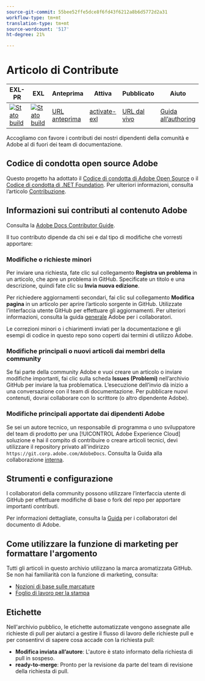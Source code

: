 ```yaml
---
source-git-commit: 55bee52ffe5dce8f6fd43f6212a8b6d5772d2a31
workflow-type: tm+mt
translation-type: tm+mt
source-wordcount: '517'
ht-degree: 21%

---
```

# Articolo di Contribute

| EXL-PR | EXL | Anteprima | Attiva | Pubblicato | Aiuto |
|--- |--- |--- |--- |--- |--- |
| [![Stato build](https://docs.ci.corp.adobe.com/view/exl-pr/job/aem-forms-automated-conversion-service.en_pr-exl/badge/icon)](https://docs.ci.corp.adobe.com/view/exl-pr/job/aem-forms-automated-conversion-service.en_pr-exl/lastBuild/) | [![Stato build](https://docs.ci.corp.adobe.com/view/exl-pr/job/aem-forms-automated-conversion-service.en_exl/lastBuild/badge/icon)](https://docs.ci.corp.adobe.com/view/exl-pr/job/aem-forms-automated-conversion-service.en_exl/lastBuild/lastBuild) | [URL anteprima](https://experienceleague.corp.adobe.com/docs/aem-forms-automated-conversion-service/using/introduction.html?lang=en) | [activate-exl](https://docs.ci.corp.adobe.com/job/activate-exl/build/) | [URL dal vivo](https://experienceleague.adobe.com/docs/aem-forms-automated-conversion-service/using/home.html?lang=en) | [Guida all’authoring](https://experienceleague.adobe.com/docs/authoring-guide-exl/using/introduction.html?lang=en) |

Accogliamo con favore i contributi dei nostri dipendenti della comunità e  Adobe al di fuori dei team di documentazione.

## Codice di condotta open source  Adobe

Questo progetto ha adottato il [Codice di condotta di Adobe Open Source](code-of-conduct.md) o il [Codice di condotta di .NET Foundation](https://dotnetfoundation.org/code-of-conduct). Per ulteriori informazioni, consulta l’articolo [Contribuzione](contributing.md).

## Informazioni sui contributi al contenuto  Adobe

Consulta la [Adobe Docs Contributor Guide](https://docs.adobe.com/help/en/contributor/contributor-guide/introduction.html).

Il tuo contributo dipende da chi sei e dal tipo di modifiche che vorresti apportare:

### Modifiche o richieste minori

Per inviare una richiesta, fate clic sul collegamento **Registra un problema** in un articolo, che apre un problema in GitHub. Specificate un titolo e una descrizione, quindi fate clic su **Invia nuova edizione**.

Per richiedere aggiornamenti secondari, fai clic sul collegamento **Modifica pagina** in un articolo per aprire l’articolo sorgente in GitHub. Utilizzate l’interfaccia utente GitHub per effettuare gli aggiornamenti. Per ulteriori informazioni, consulta la guida [generale](https://docs.adobe.com/help/en/contributor/contributor-guide/introduction.html) Adobe per i collaboratori.

Le correzioni minori o i chiarimenti inviati per la documentazione e gli esempi di codice in questo repo sono coperti dai termini di utilizzo  Adobe.

### Modifiche principali o nuovi articoli dai membri della community

Se fai parte della community Adobe e vuoi creare un articolo o inviare modifiche importanti, fai clic sulla scheda **Issues (Problemi)** nell’archivio GitHub per inviare la tua problematica. L’esecuzione dell’invio dà inizio a una conversazione con il team di documentazione. Per pubblicare nuovi contenuti, dovrai collaborare con lo scrittore (o altro dipendente Adobe).

<!--
If you submit a pull request with significant changes to documentation and code examples, you'll see a message in the pull request asking you to submit an online contribution license agreement (CLA). You must complete the online form before we can review your pull request.
-->

### Modifiche principali apportate dai dipendenti  Adobe

Se sei un autore tecnico, un responsabile di programma o uno sviluppatore del team di prodotto per una [!UICONTROL Adobe Experience Cloud] soluzione e hai il compito di contribuire o creare articoli tecnici, devi utilizzare il repository privato all&#39;indirizzo `https://git.corp.adobe.com/AdobeDocs`. Consulta la Guida alla collaborazione [interna](https://docs.adobe.com/content/help/en/collaborative-doc-instructions/collaboration-guide/home.html).

<!--Employees from other parts of the Adobe world should use the public repo for minor updates.-->

## Strumenti e configurazione

I collaboratori della community possono utilizzare l’interfaccia utente di GitHub per effettuare modifiche di base o fork del repo per apportare importanti contributi.

Per informazioni dettagliate, consulta la [Guida](https://docs.adobe.com/help/en/contributor/contributor-guide/introduction.html) per i collaboratori del documento di Adobe.

## Come utilizzare la funzione di marketing per formattare l&#39;argomento

Tutti gli articoli in questo archivio utilizzano la marca aromatizzata GitHub. Se non hai familiarità con la funzione di marketing, consulta:

* [Nozioni di base sulle marcature](https://help.github.com/articles/getting-started-with-writing-and-formatting-on-github/)
* [Foglio di lavoro per la stampa](https://guides.github.com/pdfs/markdown-cheatsheet-online.pdf)

## Etichette

Nell&#39;archivio pubblico, le etichette automatizzate vengono assegnate alle richieste di pull per aiutarci a gestire il flusso di lavoro delle richieste pull e per consentirvi di sapere cosa accade con la richiesta pull:

* **Modifica inviata all’autore**: L&#39;autore è stato informato della richiesta di pull in sospeso.
* **ready-to-merge**: Pronto per la revisione da parte del team di revisione della richiesta di pull.
